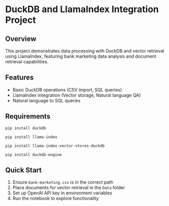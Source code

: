 # DuckDB and LlamaIndex Integration Project

## Overview
This project demonstrates data processing with DuckDB and vector retrieval using LlamaIndex, featuring bank marketing data analysis and document retrieval capabilities.

## Features
- Basic DuckDB operations (CSV import, SQL queries)
- LlamaIndex integration (Vector storage, Natural language QA)
- Natural language to SQL queries

## Requirements
`pip install duckdb`

`pip install llama-index`

`pip install llama-index-vector-stores-duckdb`

`pip install duckdb-engine`

## Quick Start
1. Ensure `bank-marketing.csv` is in the correct path
2. Place documents for vector retrieval in the `Data` folder
3. Set up OpenAI API key in environment variables
4. Run the notebook to explore functionality
